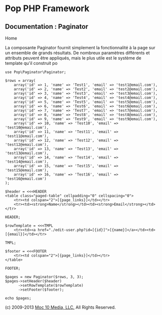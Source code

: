 Pop PHP Framework
=================

Documentation : Paginator
-------------------------

Home

La composante Paginator fournit simplement la fonctionnalité à la page
sur un ensemble de grands résultats. De nombreux paramètres différents
et attributs peuvent être appliqués, mais le plus utile est le système
de template qu'il construit po

    use Pop\Paginator\Paginator;

    $rows = array(
        array('id' => 1, 'name' => 'Test1', 'email' => 'test1@email.com'),
        array('id' => 2, 'name' => 'Test2', 'email' => 'test2@email.com'),
        array('id' => 3, 'name' => 'Test3', 'email' => 'test3@email.com'),
        array('id' => 4, 'name' => 'Test4', 'email' => 'test4@email.com'),
        array('id' => 5, 'name' => 'Test5', 'email' => 'test5@email.com'),
        array('id' => 6, 'name' => 'Test6', 'email' => 'test6@email.com'),
        array('id' => 7, 'name' => 'Test7', 'email' => 'test7@email.com'),
        array('id' => 8, 'name' => 'Test8', 'email' => 'test8@email.com'),
        array('id' => 9, 'name' => 'Test9', 'email' => 'test9@email.com'),
        array('id' => 10, 'name' => 'Test10', 'email' => 'test10@email.com'),
        array('id' => 11, 'name' => 'Test11', 'email' => 'test11@email.com'),
        array('id' => 12, 'name' => 'Test12', 'email' => 'test12@email.com'),
        array('id' => 13, 'name' => 'Test13', 'email' => 'test13@email.com'),
        array('id' => 14, 'name' => 'Test14', 'email' => 'test14@email.com'),
        array('id' => 15, 'name' => 'Test15', 'email' => 'test15@email.com'),
        array('id' => 16, 'name' => 'Test16', 'email' => 'test16@email.com')
    );

    $header = <<<HEADER
    <table class="paged-table" cellpadding="0" cellspacing="0">
        <tr><td colspan="2">[{page_links}]</td></tr>
        <tr><td><strong>Name</strong></td><td><strong>Email</strong></td></tr>

    HEADER;

    $rowTemplate = <<<TMPL
        <tr><td><a href="./edit-user.php?id=[{id}]">[{name}]</a></td><td>[{email}]</td></tr>

    TMPL;

    $footer = <<<FOOTER
        <tr><td colspan="2">[{page_links}]</td></tr>
    </table>

    FOOTER;

    $pages = new Paginator($rows, 3, 3);
    $pages->setHeader($header)
          ->setRowTemplate($rowTemplate)
          ->setFooter($footer);

    echo $pages;

\(c) 2009-2013 [Moc 10 Media, LLC.](http://www.moc10media.com) All
Rights Reserved.
